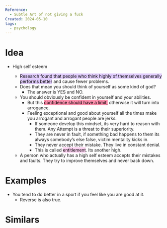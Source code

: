 ```yaml
---
Reference:
  - Subtle Art of not giving a fuck
Created: 2024-05-10
tags:
  - psychology
---
```

# Idea

- High self esteem
    * <mark style="background: #D2B3FFA6;">Research found that people who think highly of themselves generally performs better</mark> and cause fewer problems.
    * Does that mean you should think of yourself as some kind of god? 
	    * The answer is YES and NO.
    
    - You should obviously be confident in yourself and your abilities.
        - But this <mark style="background: #FF5582A6;">confidence should have a limit,</mark> otherwise it will turn into arrogance.
        - Feeling exceptional and good about yourself all the times make you arrogant and arrogant people are jerks.
		    - If someone develop this mindset, its very hard to reason with them. Any Attempt is a threat to their superiority.
		    - They are never in fault, if something bad happens to them its always somebody’s else false, victim mentality kicks in.
		    - They never accept their mistake. They live in constant denial.
		    - This is called <mark style="background: #FFB8EBA6;">entitlement</mark>. Its another high.
	- A person who actually has a high self esteem accepts their mistakes and faults. They try to improve themselves and never back down.
    
# Examples

* You tend to do better in a sport if you feel like you are good at it.
	* Reverse is also true.

# Similars

